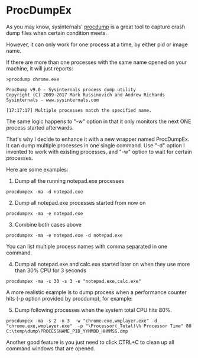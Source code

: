 # ProcDumpEx

As you may know, sysinternals' [procdump](https://docs.microsoft.com/en-us/sysinternals/downloads/procdump) is a great tool to capture crash dump files when certain condition meets.

However, it can only work for one process at a time, by either pid or image name.

If there are more than one processes with the same name opened on your machine, it will just reports:

```
>procdump chrome.exe

ProcDump v9.0 - Sysinternals process dump utility
Copyright (C) 2009-2017 Mark Russinovich and Andrew Richards
Sysinternals - www.sysinternals.com

[17:17:17] Multiple processes match the specified name.
```

The same logic happens to "-w" option in that it only monitors the next ONE process started afterwards.

That's why I decide to enhance it with a new wrapper named ProcDumpEx. It can dump multiple processes in one single command. Use "-d" option I invented to work with existing processes, and "-w" option to wait for certain processes.

Here are some examples:

1. Dump all the running notepad.exe processes
```
procdumpex -ma -d notepad.exe
```

2. Dump all notepad.exe processes started from now on
```
procdumpex -ma -e notepad.exe
```

3. Combine both cases above
```
procdumpex -ma -e notepad.exe -d notepad.exe
```

You can list multiple process names with comma separated in one command.

4. Dump all notepad.exe and calc.exe started later on when they use more than 30% CPU for 3 seconds
```
procdumpex -ma -c 30 -s 3 -e "notepad.exe,calc.exe"
```

A more realistic example is to dump process when a performance counter hits (-p option provided by procdump), for example:

5. Dump following processes when the system total CPU hits 80%.
```
procdumpex -ma -s 2 -n 3  -w "chrome.exe,wmplayer.exe" -d "chrome.exe,wmplayer.exe"  -p "\Processor(_Total)\% Processor Time" 80 C:\temp\dump\PROCESSNAME_PID_YYMMDD_HHMMSS.dmp
```

Another good feature is you just need to click CTRL+C to clean up all command windows that are opened.
